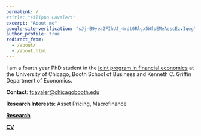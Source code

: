 ```yaml
---
permalink: /
#title: "Filippo Cavaleri"
excerpt: "About me"
google-site-verification: "sJj-B9yea2FIhUJ_4rdt0Rlgx5WfsEMeAescEzvIqeg"
author_profile: true
redirect_from: 
  - /about/
  - /about.html
---
```



I am a fourth year PhD student in the [joint program in financial economics](https://financialeconomics.uchicago.edu/) at the University of Chicago, Booth School of Business and Kenneth C. Griffin Department of Economics. 

**Contact**: fcavaler@chicagobooth.edu

**Research Interests**: Asset Pricing, Macrofinance

[**Research**](https://fcavaler1.github.io/research/)

[**CV**](../files/CavaleriFilippo_CV.pdf)
<!--- Comment -->
